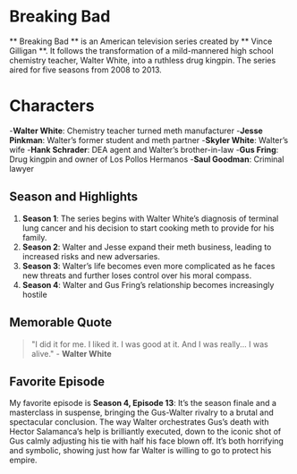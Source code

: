 # Breaking Bad

** Breaking Bad ** is an American television series created by ** Vince Gilligan **. It follows the transformation of a mild-mannered high school chemistry teacher, Walter White, into a ruthless drug kingpin. The series aired for five seasons from 2008 to 2013.

# Characters
-**Walter White**: Chemistry teacher turned meth manufacturer
-**Jesse Pinkman**: Walter’s former student and meth partner
-**Skyler White**: Walter’s wife
-**Hank Schrader**: DEA agent and Walter’s brother-in-law
-**Gus Fring**: Drug kingpin and owner of Los Pollos Hermanos
-**Saul Goodman**: Criminal lawyer

## Season and Highlights 
1. **Season 1**: The series begins with Walter White’s diagnosis of terminal lung cancer and his decision to start cooking meth to provide for his family.
2. **Season 2**: Walter and Jesse expand their meth business, leading to increased risks and new adversaries.
3. **Season 3**: Walter’s life becomes even more complicated as he faces new threats and further loses control over his moral compass.
4. **Season 4**: Walter and Gus Fring’s relationship becomes increasingly hostile

## Memorable Quote
>"I did it for me. I liked it. I was good at it. And I was really... I was alive." - **Walter White**

## Favorite Episode
My favorite episode is **Season 4, Episode 13**:  It’s the season finale and a masterclass in suspense, bringing the Gus-Walter rivalry to a brutal and spectacular conclusion. The way Walter orchestrates Gus’s death with Hector Salamanca’s help is brilliantly executed, down to the iconic shot of Gus calmly adjusting his tie with half his face blown off. It’s both horrifying and symbolic, showing just how far Walter is willing to go to protect his empire.
